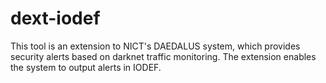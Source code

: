 # dext-iodef
This tool is an extension to NICT's DAEDALUS system, which provides security alerts based on darknet traffic monitoring. The extension enables the system to output alerts in IODEF.
